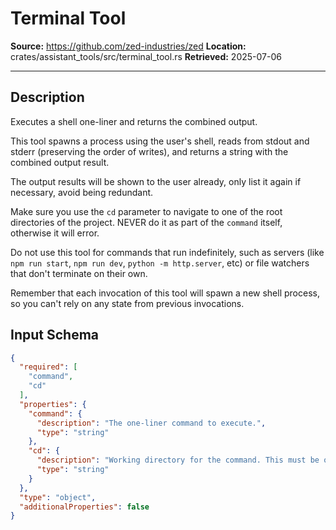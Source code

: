 # Terminal Tool

**Source:** https://github.com/zed-industries/zed
**Location:** crates/assistant_tools/src/terminal_tool.rs
**Retrieved:** 2025-07-06

---

## Description

Executes a shell one-liner and returns the combined output.

This tool spawns a process using the user's shell, reads from stdout and stderr (preserving the order of writes), and returns a string with the combined output result.

The output results will be shown to the user already, only list it again if necessary, avoid being redundant.

Make sure you use the `cd` parameter to navigate to one of the root directories of the project. NEVER do it as part of the `command` itself, otherwise it will error.

Do not use this tool for commands that run indefinitely, such as servers (like `npm run start`, `npm run dev`, `python -m http.server`, etc) or file watchers that don't terminate on their own.

Remember that each invocation of this tool will spawn a new shell process, so you can't rely on any state from previous invocations.

## Input Schema

```json
{
  "required": [
    "command",
    "cd"
  ],
  "properties": {
    "command": {
      "description": "The one-liner command to execute.",
      "type": "string"
    },
    "cd": {
      "description": "Working directory for the command. This must be one of the root directories of the project.",
      "type": "string"
    }
  },
  "type": "object",
  "additionalProperties": false
}
```